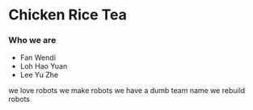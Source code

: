 # Chicken Rice Tea
### Who we are
* Fan Wendi 
* Loh Hao Yuan
* Lee Yu Zhe

we love robots
we make robots
we have a dumb team name
we rebuild robots
